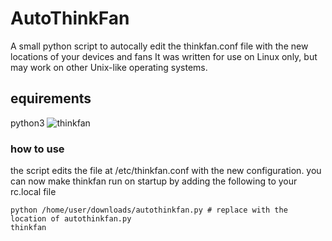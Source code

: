# AutoThinkFan
A small python script to autocally edit the thinkfan.conf file with the new locations of your devices and fans
It was written for use on Linux only, but may work on other Unix-like operating systems.


## equirements
python3
![thinkfan](https://github.com/vmatare/thinkfan) 


### how to use
the script edits the file at /etc/thinkfan.conf with the new configuration. you can now make thinkfan run on startup by adding the following to your rc.local file
```shell
python /home/user/downloads/autothinkfan.py # replace with the location of autothinkfan.py
thinkfan
```
